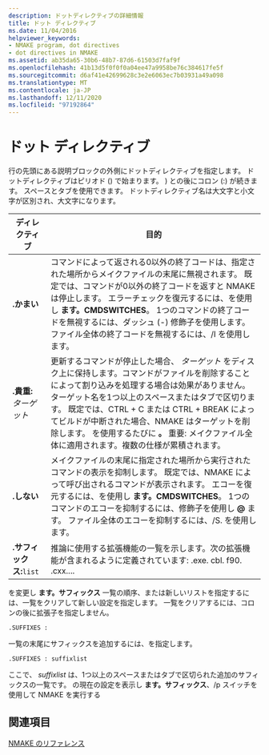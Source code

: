 ```yaml
---
description: ドットディレクティブの詳細情報
title: ドット ディレクティブ
ms.date: 11/04/2016
helpviewer_keywords:
- NMAKE program, dot directives
- dot directives in NMAKE
ms.assetid: ab35da65-30b6-48b7-87d6-61503d7faf9f
ms.openlocfilehash: 41b13d5f0f0f0a04ee47a9958be76c384617fe5f
ms.sourcegitcommit: d6af41e42699628c3e2e6063ec7b03931a49a098
ms.translationtype: MT
ms.contentlocale: ja-JP
ms.lasthandoff: 12/11/2020
ms.locfileid: "97192864"
---
```

# <a name="dot-directives"></a>ドット ディレクティブ

行の先頭にある説明ブロックの外側にドットディレクティブを指定します。 ドットディレクティブはピリオド () で始まります。 ) との後にコロン (:) が続きます。 スペースとタブを使用できます。 ドットディレクティブ名は大文字と小文字が区別され、大文字になります。

|ディレクティブ|目的|
|---------------|-------------|
|**.かまい**|コマンドによって返される0以外の終了コードは、指定された場所からメイクファイルの末尾に無視されます。 既定では、コマンドが0以外の終了コードを返すと NMAKE は停止します。 エラーチェックを復元するには、を使用し **ます。CMDSWITCHES**。 1つのコマンドの終了コードを無視するには、ダッシュ (-) 修飾子を使用します。 ファイル全体の終了コードを無視するには、/I を使用します。|
|**.貴重:** *ターゲット*|更新するコマンドが停止した場合、 *ターゲット* をディスク上に保持します。コマンドがファイルを削除することによって割り込みを処理する場合は効果がありません。 ターゲット名を1つ以上のスペースまたはタブで区切ります。 既定では、CTRL + C または CTRL + BREAK によってビルドが中断された場合、NMAKE はターゲットを削除します。 を使用するたびに **。** 重要: メイクファイル全体に適用されます。複数の仕様が累積されます。|
|**.しない**|メイクファイルの末尾に指定された場所から実行されたコマンドの表示を抑制します。 既定では、NMAKE によって呼び出されるコマンドが表示されます。 エコーを復元するには、を使用し **ます。CMDSWITCHES**。 1つのコマンドのエコーを抑制するには、修飾子を使用し **@** ます。 ファイル全体のエコーを抑制するには、/S. を使用します。|
|**.サフィックス:**`list`|推論に使用する拡張機能の一覧を示します。次の拡張機能が含まれるように定義されています: .exe. cbl. f90. .cxx....|

を変更し **ます。サフィックス** 一覧の順序、または新しいリストを指定するには、一覧をクリアして新しい設定を指定します。 一覧をクリアするには、コロンの後に拡張子を指定しません。

```
.SUFFIXES :
```

一覧の末尾にサフィックスを追加するには、を指定します。

```
.SUFFIXES : suffixlist
```

ここで、 *suffixlist* は、1つ以上のスペースまたはタブで区切られた追加のサフィックスの一覧です。 の現在の設定を表示し **ます。サフィックス**、/p スイッチを使用して NMAKE を実行する

## <a name="see-also"></a>関連項目

[NMAKE のリファレンス](nmake-reference.md)
